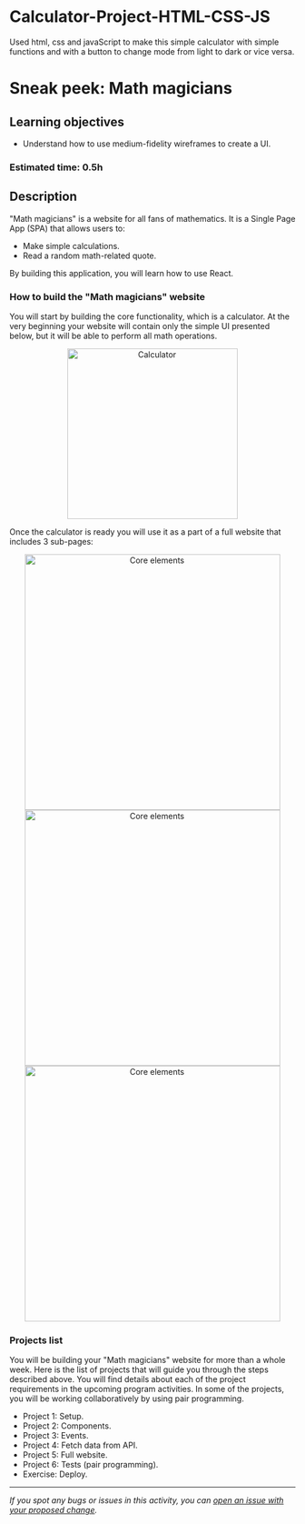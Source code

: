 # Calculator-Project-HTML-CSS-JS
Used html, css and javaScript to make this simple calculator with simple functions and with a button to change mode from light to dark or vice versa.


# Sneak peek: Math magicians

## Learning objectives
- Understand how to use medium-fidelity wireframes to create a UI.

### Estimated time: 0.5h

## Description

"Math magicians" is a website for all fans of mathematics. It is a Single Page App (SPA) that allows users to:
- Make simple calculations.
- Read a random math-related quote.

By building this application, you will learn how to use React.

### How to build the "Math magicians" website

You will start by building the core functionality, which is a calculator. At the very beginning your website will contain only the simple UI presented below, but it will be able to perform all math operations. 

<p align="center">
  <img src="./images/calculator.png" alt="Calculator" width="300px" />
</p>

Once the calculator is ready you will use it as a part of a full website that includes 3 sub-pages:

<p align="center">
  <img src="./images/math_magicians_home.png" alt="Core elements" width="450px"  />
  <img src="./images/math_magicians_calculator.png" alt="Core elements" width="450px"  />
  <img src="./images/math_magicians_quote.png" alt="Core elements" width="450px"  />
</p>

### Projects list

You will be building your "Math magicians" website for more than a whole week. Here is the list of projects that will guide you through the steps described above. You will find details about each of the project requirements in the upcoming program activities. In some of the projects, you will be working collaboratively by using pair programming.

- Project 1: Setup.
- Project 2: Components.
- Project 3: Events.
- Project 4: Fetch data from API.
- Project 5: Full website.
- Project 6: Tests (pair programming).
- Exercise: Deploy.

------

_If you spot any bugs or issues in this activity, you can [open an issue with your proposed change](https://github.com/microverseinc/curriculum-transversal-skills/blob/main/git-github/articles/open_issue.md)._
